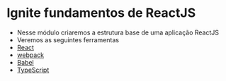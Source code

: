 # Ignite fundamentos de ReactJS

- Nesse módulo criaremos a estrutura base de uma aplicação ReactJS
- Veremos as seguintes ferramentas
- [React](https://reactjs.org/)
- [webpack](https://webpack.js.org/)
- [Babel](https://babeljs.io/)
- [TypeScript](https://www.typescriptlang.org/)
